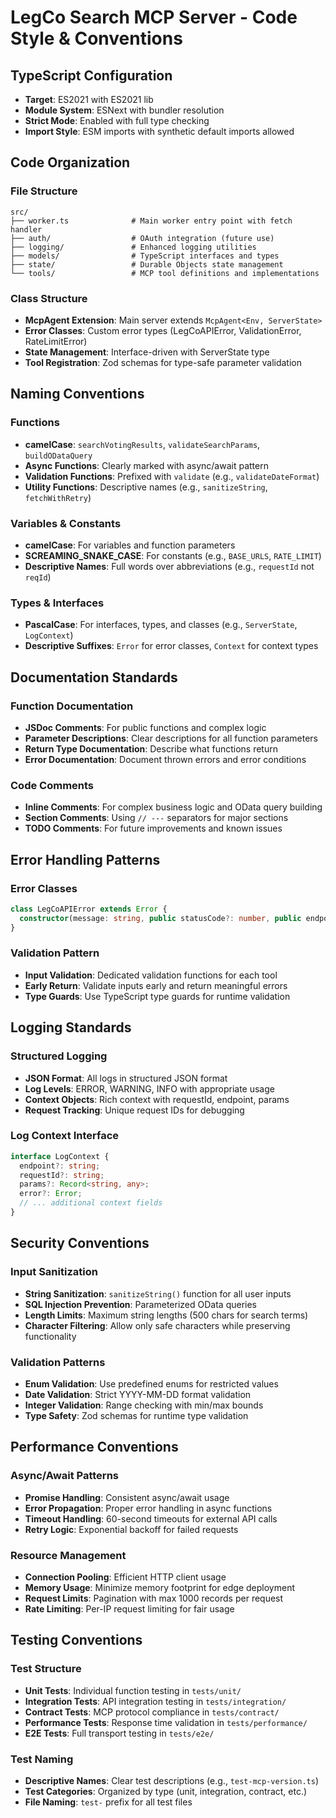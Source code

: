 # LegCo Search MCP Server - Code Style & Conventions

## TypeScript Configuration
- **Target**: ES2021 with ES2021 lib
- **Module System**: ESNext with bundler resolution
- **Strict Mode**: Enabled with full type checking
- **Import Style**: ESM imports with synthetic default imports allowed

## Code Organization

### File Structure
```
src/
├── worker.ts              # Main worker entry point with fetch handler
├── auth/                  # OAuth integration (future use)
├── logging/               # Enhanced logging utilities
├── models/                # TypeScript interfaces and types
├── state/                 # Durable Objects state management
└── tools/                 # MCP tool definitions and implementations
```

### Class Structure
- **McpAgent Extension**: Main server extends `McpAgent<Env, ServerState>`
- **Error Classes**: Custom error types (LegCoAPIError, ValidationError, RateLimitError)
- **State Management**: Interface-driven with ServerState type
- **Tool Registration**: Zod schemas for type-safe parameter validation

## Naming Conventions

### Functions
- **camelCase**: `searchVotingResults`, `validateSearchParams`, `buildODataQuery`
- **Async Functions**: Clearly marked with async/await pattern
- **Validation Functions**: Prefixed with `validate` (e.g., `validateDateFormat`)
- **Utility Functions**: Descriptive names (e.g., `sanitizeString`, `fetchWithRetry`)

### Variables & Constants
- **camelCase**: For variables and function parameters
- **SCREAMING_SNAKE_CASE**: For constants (e.g., `BASE_URLS`, `RATE_LIMIT`)
- **Descriptive Names**: Full words over abbreviations (e.g., `requestId` not `reqId`)

### Types & Interfaces
- **PascalCase**: For interfaces, types, and classes (e.g., `ServerState`, `LogContext`)
- **Descriptive Suffixes**: `Error` for error classes, `Context` for context types

## Documentation Standards

### Function Documentation
- **JSDoc Comments**: For public functions and complex logic
- **Parameter Descriptions**: Clear descriptions for all function parameters
- **Return Type Documentation**: Describe what functions return
- **Error Documentation**: Document thrown errors and error conditions

### Code Comments
- **Inline Comments**: For complex business logic and OData query building
- **Section Comments**: Using `// ---` separators for major sections
- **TODO Comments**: For future improvements and known issues

## Error Handling Patterns

### Error Classes
```typescript
class LegCoAPIError extends Error {
  constructor(message: string, public statusCode?: number, public endpoint?: string, public originalError?: Error)
}
```

### Validation Pattern
- **Input Validation**: Dedicated validation functions for each tool
- **Early Return**: Validate inputs early and return meaningful errors
- **Type Guards**: Use TypeScript type guards for runtime validation

## Logging Standards

### Structured Logging
- **JSON Format**: All logs in structured JSON format
- **Log Levels**: ERROR, WARNING, INFO with appropriate usage
- **Context Objects**: Rich context with requestId, endpoint, params
- **Request Tracking**: Unique request IDs for debugging

### Log Context Interface
```typescript
interface LogContext {
  endpoint?: string;
  requestId?: string;
  params?: Record<string, any>;
  error?: Error;
  // ... additional context fields
}
```

## Security Conventions

### Input Sanitization
- **String Sanitization**: `sanitizeString()` function for all user inputs
- **SQL Injection Prevention**: Parameterized OData queries
- **Length Limits**: Maximum string lengths (500 chars for search terms)
- **Character Filtering**: Allow only safe characters while preserving functionality

### Validation Patterns
- **Enum Validation**: Use predefined enums for restricted values
- **Date Validation**: Strict YYYY-MM-DD format validation
- **Integer Validation**: Range checking with min/max bounds
- **Type Safety**: Zod schemas for runtime type validation

## Performance Conventions

### Async/Await Patterns
- **Promise Handling**: Consistent async/await usage
- **Error Propagation**: Proper error handling in async functions
- **Timeout Handling**: 60-second timeouts for external API calls
- **Retry Logic**: Exponential backoff for failed requests

### Resource Management
- **Connection Pooling**: Efficient HTTP client usage
- **Memory Usage**: Minimize memory footprint for edge deployment
- **Request Limits**: Pagination with max 1000 records per request
- **Rate Limiting**: Per-IP request limiting for fair usage

## Testing Conventions

### Test Structure
- **Unit Tests**: Individual function testing in `tests/unit/`
- **Integration Tests**: API integration testing in `tests/integration/`
- **Contract Tests**: MCP protocol compliance in `tests/contract/`
- **Performance Tests**: Response time validation in `tests/performance/`
- **E2E Tests**: Full transport testing in `tests/e2e/`

### Test Naming
- **Descriptive Names**: Clear test descriptions (e.g., `test-mcp-version.ts`)
- **Test Categories**: Organized by type (unit, integration, contract, etc.)
- **File Naming**: `test-` prefix for all test files
